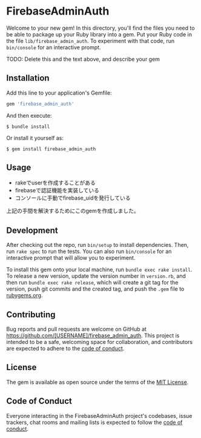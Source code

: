 # FirebaseAdminAuth

Welcome to your new gem! In this directory, you'll find the files you need to be able to package up your Ruby library into a gem. Put your Ruby code in the file `lib/firebase_admin_auth`. To experiment with that code, run `bin/console` for an interactive prompt.

TODO: Delete this and the text above, and describe your gem

## Installation

Add this line to your application's Gemfile:

```ruby
gem 'firebase_admin_auth'
```

And then execute:

    $ bundle install

Or install it yourself as:

    $ gem install firebase_admin_auth

## Usage

- rakeでuserを作成することがある
- firebaseで認証機能を実装している
- コンソールに手動でfirebase_uidを発行している

上記の手間を解決するためにこのgemを作成しました。


## Development
After checking out the repo, run `bin/setup` to install dependencies. Then, run `rake spec` to run the tests. You can also run `bin/console` for an interactive prompt that will allow you to experiment.

To install this gem onto your local machine, run `bundle exec rake install`. To release a new version, update the version number in `version.rb`, and then run `bundle exec rake release`, which will create a git tag for the version, push git commits and the created tag, and push the `.gem` file to [rubygems.org](https://rubygems.org).

## Contributing

Bug reports and pull requests are welcome on GitHub at https://github.com/[USERNAME]/firebase_admin_auth. This project is intended to be a safe, welcoming space for collaboration, and contributors are expected to adhere to the [code of conduct](https://github.com/[USERNAME]/firebase_admin_auth/blob/master/CODE_OF_CONDUCT.md).

## License

The gem is available as open source under the terms of the [MIT License](https://opensource.org/licenses/MIT).

## Code of Conduct

Everyone interacting in the FirebaseAdminAuth project's codebases, issue trackers, chat rooms and mailing lists is expected to follow the [code of conduct](https://github.com/[USERNAME]/firebase_admin_auth/blob/master/CODE_OF_CONDUCT.md).
